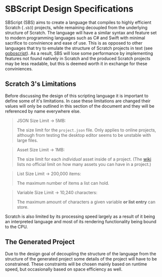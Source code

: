 # SBScript Design Specifications

SBScript (SBS) aims to create a language that compiles to highly efficient Scratch (`.sb3`) projects, while remaining decoupled from the underlying structure of Scratch. The language will have a similar syntax and feature set to modern programming languages such as C# and Swift with minimal sacrifice to convinience and ease of use. This is as opposed to other languages that try to emulate the structure of Scratch projects in text (see [goboscript](https://github.com/aspizu/goboscript)). As a result, SBS will lose some performance by implementing features not found natively in Scratch and the produced Scratch projects may be less readable, but this is deemed worth it in exchange for these conviniences.

## Scratch 3's Limitations

Before discussing the design of this scripting language it is important to define some of it's limitations. In case these limitations are changed their values will only be outlined in this section of the document and they will be referenced by name everywhere else.

> JSON Size Limit → 5MB:
>
> The size limit for the `project.json` file.
> Only applies to online projects, although from testing the desktop editor seems to be unstable with large files.

> Asset Size Limit → 1MB:
> 
> The size limit for each *individual* asset inside of a project.
> (The [wiki](https://en.scratch-wiki.info/wiki/Project_File_Size) lists no official limit on how many assets you can have in a project.)

> List Size Limit → 200,000 items:
>
> The maximum number of items a list can hold.

> Variable Size Limit → 10,240 characters:
>
> The maximum amount of characters a given variable **or list entry** can store.

Scratch is also limited by its processing speed largely as a result of it being an interpreted language and most of its rendering functionality being bound to the CPU.

## The Generated Project

Due to the design goal of decoupling the structure of the language from the structure of the generated project some details of the project will have to be constrained. These constraints will be chosen mainly based on runtime speed, but occasionally based on space efficiency as well.


